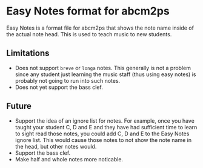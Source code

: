 Easy Notes format for abcm2ps
=============================

Easy Notes is a format file for abcm2ps that shows the note name inside of
the actual note head. This is used to teach music to new students.

Limitations
-----------

* Does not support ``breve`` or ``longa`` notes. This generally is not a problem 
  since any student just learning the music staff (thus using easy notes)
  is probably not going to run into such notes.
* Does not yet support the bass clef.

Future
------

* Support the idea of an ignore list for notes. For example, once you have taught
  your student C, D and E and they have had sufficient time to learn to sight read
  those notes, you could add C, D and E to the Easy Notes ignore list. This would
  cause those notes to not show the note name in the head, but other notes would.
* Support the bass clef.
* Make half and whole notes more noticable.